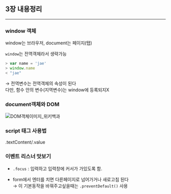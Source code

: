 ## 3장 내용정리
___

### window 객체
window는 브라우저, document는 페이지(탭)

`window`는 전역객체라서 생략가능

```javascript
> var name = 'jae'
> window.name
< "jae"
```
→ 전역변수는 전역객체의 속성이 된다<br>
다만, 함수 안의 변수(지역변수)는 window에 등록되지X

### document객체와 DOM
![DOM객체이미지_위키백과](https://upload.wikimedia.org/wikipedia/commons/thumb/5/5a/DOM-model.svg/330px-DOM-model.svg.png)

### script 태그 사용법
.textContent/.value

### 이벤트 리스너 맛보기
- `.focus` : 입력하고 입력창에 커서가 가있도록 함.

- form에서 엔터를 치면 다른페이지로 넘어가거나 새로고침 된다<br>
→ 이 기본동작을 바꿔주고싶을때는 `.preventDefault()` 사용
